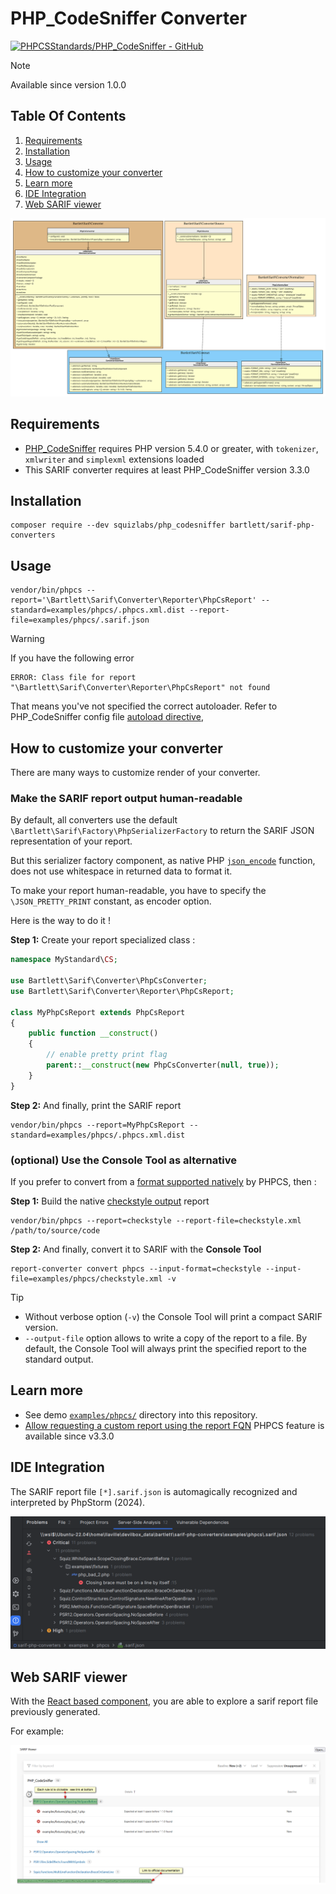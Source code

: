 <!-- markdownlint-disable MD013 -->
# PHP_CodeSniffer Converter

[![PHPCSStandards/PHP_CodeSniffer - GitHub](https://gh-card.dev/repos/PHPCSStandards/PHP_CodeSniffer.svg?fullname=)](https://github.com/PHPCSStandards/PHP_CodeSniffer)

> [!NOTE]
>
> Available since version 1.0.0

## Table Of Contents

1. [Requirements](#requirements)
2. [Installation](#installation)
3. [Usage](#usage)
4. [How to customize your converter](#how-to-customize-your-converter)
5. [Learn more](#learn-more)
6. [IDE Integration](#ide-integration)
7. [Web SARIF viewer](#web-sarif-viewer)

![phpcs converter](../assets/images/converter-phpcs.graphviz.svg)

## Requirements

* [PHP_CodeSniffer][phpcs] requires PHP version 5.4.0 or greater, with `tokenizer`, `xmlwriter` and `simplexml` extensions loaded
* This SARIF converter requires at least PHP_CodeSniffer version 3.3.0

## Installation

```shell
composer require --dev squizlabs/php_codesniffer bartlett/sarif-php-converters
```

## Usage

```shell
vendor/bin/phpcs --report='\Bartlett\Sarif\Converter\Reporter\PhpCsReport' --standard=examples/phpcs/.phpcs.xml.dist --report-file=examples/phpcs/.sarif.json
```

> [!WARNING]
>
> If you have the following error
>
> ```text
> ERROR: Class file for report "\Bartlett\Sarif\Converter\Reporter\PhpCsReport" not found
> ```
>
> That means you've not specified the correct autoloader.
> Refer to PHP_CodeSniffer config file [autoload directive][phpcs-wiki-ruleset],

## How to customize your converter

There are many ways to customize render of your converter.

### Make the SARIF report output human-readable

By default, all converters use the default `\Bartlett\Sarif\Factory\PhpSerializerFactory`
to return the SARIF JSON representation of your report.

But this serializer factory component, as native PHP [`json_encode`][json-encode] function,
does not use whitespace in returned data to format it.

To make your report human-readable, you have to specify the `\JSON_PRETTY_PRINT` constant, as encoder option.

Here is the way to do it !

**Step 1:** Create your report specialized class :

```php
namespace MyStandard\CS;

use Bartlett\Sarif\Converter\PhpCsConverter;
use Bartlett\Sarif\Converter\Reporter\PhpCsReport;

class MyPhpCsReport extends PhpCsReport
{
    public function __construct()
    {
        // enable pretty print flag
        parent::__construct(new PhpCsConverter(null, true));
    }
}
```

**Step 2:** And finally, print the SARIF report

```shell
vendor/bin/phpcs --report=MyPhpCsReport --standard=examples/phpcs/.phpcs.xml.dist
```

### (optional) Use the Console Tool as alternative

If you prefer to convert from a [format supported natively][phpcs-reporting] by PHPCS, then :

**Step 1:** Build the native [checkstyle output][phpcs-checkstyle-output] report

```shell
vendor/bin/phpcs --report=checkstyle --report-file=checkstyle.xml /path/to/source/code
```

**Step 2:** And finally, convert it to SARIF with the **Console Tool**

```shell
report-converter convert phpcs --input-format=checkstyle --input-file=examples/phpcs/checkstyle.xml -v
```

> [!TIP]
>
> * Without verbose option (`-v`) the Console Tool will print a compact SARIF version.
> * `--output-file` option allows to write a copy of the report to a file. By default, the Console Tool will always print the specified report to the standard output.

## Learn more

* See demo [`examples/phpcs/`][example-folder] directory into this repository.
* [Allow requesting a custom report using the report FQN][phpcs-report-fqn] PHPCS feature is available since v3.3.0

## IDE Integration

The SARIF report file `[*].sarif.json` is automagically recognized and interpreted by PhpStorm (2024).

![PHPStorm integration](../assets/images/phpstorm-phpcs.png)

## Web SARIF viewer

With the [React based component][sarif-web-component], you are able to explore a sarif report file previously generated.

For example:

![sarif-web-phpcs](../assets/images/sarif-web-phpcs.png)


[example-folder]: https://github.com/llaville/sarif-php-converters/blob/1.0/examples/phpcs/
[json-encode]: https://www.php.net/manual/en/function.json-encode
[phpcs]: https://github.com/PHPCSStandards/PHP_CodeSniffer
[phpcs-reporting]: https://github.com/PHPCSStandards/PHP_CodeSniffer/wiki/Reporting
[phpcs-checkstyle-output]: https://github.com/PHPCSStandards/PHP_CodeSniffer/wiki/Reporting#printing-a-checkstyle-report
[phpcs-wiki-ruleset]: https://github.com/PHPCSStandards/PHP_CodeSniffer/wiki/Annotated-Ruleset
[phpcs-report-fqn]: https://github.com/squizlabs/PHP_CodeSniffer/issues/1942
[sarif-web-component]: https://github.com/Microsoft/sarif-web-component
